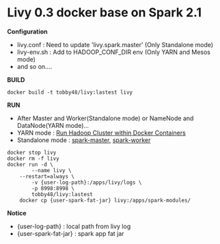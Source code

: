 # Livy 0.3 docker base on Spark 2.1

**Configuration**
- livy.conf : Need to update 'livy.spark.master' (Only Standalone mode)
- livy-env.sh : Add to HADOOP_CONF_DIR env (Only YARN and Mesos mode)
- and so on....

**BUILD**
```
docker build -t tobby48/livy:lastest livy
```

**RUN**
- After Master and Worker(Standalone mode) or NameNode and DataNode(YARN mode)...
- YARN mode : [Run Hadoop Cluster within Docker Containers](https://github.com/kiwenlau/hadoop-cluster-docker)
- Standalone mode : [spark-master](https://github.com/tobby48/docker-spark-master), [spark-worker](https://github.com/tobby48/docker-spark-worker)
```
docker stop livy
docker rm -f livy
docker run -d \
        --name livy \
	--restart=always \
        -v {user-log-path}:/apps/livy/logs \
        -p 8998:8998 \
        tobby48/livy:lastest
	docker cp {user-spark-fat-jar} livy:/apps/spark-modules/
```

**Notice**
- {user-log-path} : local path from livy log
- {user-spark-fat-jar} : spark app fat jar

